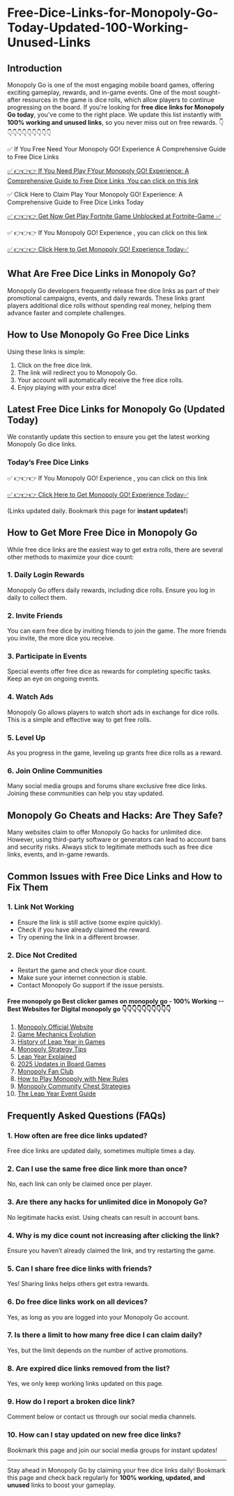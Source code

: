 # Free-Dice-Links-for-Monopoly-Go-Today-Updated-100-Working-Unused-Links
## Introduction
Monopoly Go is one of the most engaging mobile board games, offering exciting gameplay, rewards, and in-game events. One of the most sought-after resources in the game is dice rolls, which allow players to continue progressing on the board. If you're looking for **free dice links for Monopoly Go today**, you've come to the right place. We update this list instantly with **100% working and unused links**, so you never miss out on free rewards.
👇👇👇👇👇👇👇👇👇👇

✅ If You Free Need Your Monopoly GO! Experience A Comprehensive Guide to Free Dice Links

[✅ 👉👉👉 If You Need Play FYour Monopoly GO! Experience: A Comprehensive Guide to Free Dice Links  ,You can click on this link](https://dmfarid.com/Fortnite_V-Bucks_Codes/)

✅ Click Here to Claim Play Your Monopoly GO! Experience: A Comprehensive Guide to Free Dice Links  Today 

[✅ 👉👉👉 Get Now Get Play Fortnite Game Unblocked at Fortnite-Game ✅](https://dmfarid.com/Fortnite_V-Bucks_Codes/)

✅ 👉👉👉 If You Monopoly GO! Experience , you can click on this link

[✅ 👉👉👉 Click Here to Get Monopoly GO! Experience Today✅](https://dmfarid.com/Fortnite_V-Bucks_Codes/)


## What Are Free Dice Links in Monopoly Go?

Monopoly Go developers frequently release free dice links as part of their promotional campaigns, events, and daily rewards. These links grant players additional dice rolls without spending real money, helping them advance faster and complete challenges.

## How to Use Monopoly Go Free Dice Links

Using these links is simple:
1. Click on the free dice link.
2. The link will redirect you to Monopoly Go.
3. Your account will automatically receive the free dice rolls.
4. Enjoy playing with your extra dice!

## Latest Free Dice Links for Monopoly Go (Updated Today)

We constantly update this section to ensure you get the latest working Monopoly Go dice links.

### **Today’s Free Dice Links**
✅ 👉👉👉 If You Monopoly GO! Experience , you can click on this link

[✅ 👉👉👉 Click Here to Get Monopoly GO! Experience Today✅](https://dmfarid.com/Fortnite_V-Bucks_Codes/)

(Links updated daily. Bookmark this page for **instant updates!**)

## How to Get More Free Dice in Monopoly Go

While free dice links are the easiest way to get extra rolls, there are several other methods to maximize your dice count:

### **1. Daily Login Rewards**
Monopoly Go offers daily rewards, including dice rolls. Ensure you log in daily to collect them.

### **2. Invite Friends**
You can earn free dice by inviting friends to join the game. The more friends you invite, the more dice you receive.

### **3. Participate in Events**
Special events offer free dice as rewards for completing specific tasks. Keep an eye on ongoing events.

### **4. Watch Ads**
Monopoly Go allows players to watch short ads in exchange for dice rolls. This is a simple and effective way to get free rolls.

### **5. Level Up**
As you progress in the game, leveling up grants free dice rolls as a reward.

### **6. Join Online Communities**
Many social media groups and forums share exclusive free dice links. Joining these communities can help you stay updated.

## Monopoly Go Cheats and Hacks: Are They Safe?

Many websites claim to offer Monopoly Go hacks for unlimited dice. However, using third-party software or generators can lead to account bans and security risks. Always stick to legitimate methods such as free dice links, events, and in-game rewards.

## Common Issues with Free Dice Links and How to Fix Them

### **1. Link Not Working**
- Ensure the link is still active (some expire quickly).
- Check if you have already claimed the reward.
- Try opening the link in a different browser.

### **2. Dice Not Credited**
- Restart the game and check your dice count.
- Make sure your internet connection is stable.
- Contact Monopoly Go support if the issue persists.

#### Free monopoly go Best clicker games on monopoly go - 100% Working --**Best Websites for Digital monopoly go** 👇👇👇👇👇👇👇👇👇👇

1. [Monopoly Official Website](https://dmfarid.com/monopoly-go/)
2. [Game Mechanics Evolution](https://dmfarid.com/monopoly-go/)
3. [History of Leap Year in Games](https://dmfarid.com/monopoly-go/)
4. [Monopoly Strategy Tips](https://dmfarid.com/monopoly-go/)
5. [Leap Year Explained](https://dmfarid.com/monopoly-go/)
6. [2025 Updates in Board Games](https://dmfarid.com/monopoly-go/)
7. [Monopoly Fan Club](https://dmfarid.com/monopoly-go/)
8. [How to Play Monopoly with New Rules](https://dmfarid.com/monopoly-go/)
9. [Monopoly Community Chest Strategies](https://dmfarid.com/monopoly-go/)
10. [The Leap Year Event Guide](https://dmfarid.com/monopoly-go/)
## Frequently Asked Questions (FAQs)

### **1. How often are free dice links updated?**
Free dice links are updated daily, sometimes multiple times a day.

### **2. Can I use the same free dice link more than once?**
No, each link can only be claimed once per player.

### **3. Are there any hacks for unlimited dice in Monopoly Go?**
No legitimate hacks exist. Using cheats can result in account bans.

### **4. Why is my dice count not increasing after clicking the link?**
Ensure you haven’t already claimed the link, and try restarting the game.

### **5. Can I share free dice links with friends?**
Yes! Sharing links helps others get extra rewards.

### **6. Do free dice links work on all devices?**
Yes, as long as you are logged into your Monopoly Go account.

### **7. Is there a limit to how many free dice I can claim daily?**
Yes, but the limit depends on the number of active promotions.

### **8. Are expired dice links removed from the list?**
Yes, we only keep working links updated on this page.

### **9. How do I report a broken dice link?**
Comment below or contact us through our social media channels.

### **10. How can I stay updated on new free dice links?**
Bookmark this page and join our social media groups for instant updates!

---

Stay ahead in Monopoly Go by claiming your free dice links daily! Bookmark this page and check back regularly for **100% working, updated, and unused** links to boost your gameplay.

